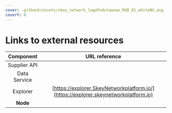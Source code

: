 ```yaml
---
cover: .gitbook/assets/skey_network_logoPodstawowe_RGB_01_whiteBG.png
coverY: 0
---
```


# Links to external resources



|   Component  |                                    URL reference                                    |
| :----------: | :---------------------------------------------------------------------------------: |
| Supplier API |                                                                                     |
| Data Service |                                                                                     |
|   Explorer   | [https://explorer.SkeyNetworkplatform.io/](https://explorer.skeynetworkplatform.io) |
|   **Node**   |                                                                                     |
